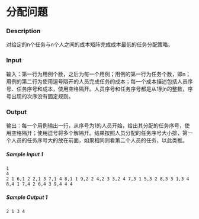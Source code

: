 # 分配问题

### Description

对给定的n个任务与n个人之间的成本矩阵完成成本最低的任务分配策略。

### Input

输入：第一行为用例个数，之后为每一个用例；用例的第一行为任务个数，即n；用例的第二行为使用逗号隔开的人员完成任务的成本；每一个成本描述包括人员序号、任务序号和成本，使用空格隔开。人员序号和任务序号都是从1到n的整数，序号出现的次序没有固定规则。

### Output

输出：每一个用例输出一行，从序号为1的人员开始，给出其分配的任务序号，使用空格隔开；使用逗号将多个解隔开。结果按照人员分配的任务序号大小排，第一个人员的任务序号大的放在前面，如果相同则看第二个人员的任务，以此类推。

##### Sample Input 1 

```
1
4
2 1 6,1 2 2,1 3 7,1 4 8,1 1 9,2 2 4,2 3 3,2 4 7,3 1 5,3 2 8,3 3 1,3 4 8,4 1 7,4 2 6,4 3 9,4 4 4
```

##### Sample Output 1

```
2 1 3 4
```